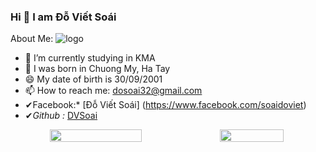  ### Hi  👋 I am Đỗ Viết Soái



About Me:                                                                                                         ![logo](https://img.icons8.com/external-wanicon-lineal-color-wanicon/344/external-panda-china-wanicon-lineal-color-wanicon.png)
                                                                          
- 🔭 I’m currently studying in KMA
- 🌱 I was born in Chuong My, Ha Tay
- 😄 My date of birth is 30/09/2001  
- 📫 How to reach me: dosoai32@gmail.com
- ✔Facebook:* [Đỗ Viết Soái] (https://www.facebook.com/soaidoviet)
- ✔*Github :* [DVSoai](https://github.com/DVSoai)

<div width="100%" align="center" style="display: flex">
  <img width="54%" src="https://github-readme-stats.vercel.app/api?username=DVSoai&count_private=true&theme=radical&show_icons=true"/>
  <img width="45%" src="https://github-readme-stats.vercel.app/api/top-langs/?username=DVSoai&layout=compact&title_color=fe428e&text_color=A9FEF7&icon_color=007bff&bg_color=141321">
</div>

